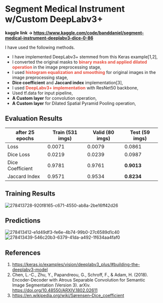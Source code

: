 # Segment Medical Instrument w/Custom DeepLabv3+

<b> kaggle link -> https://www.kaggle.com/code/banddaniel/segment-medical-instrument-deeplabv3-dice-0-86 </b>

I have used the following methods.

* I have implemented DeepLabv3+ stemmed from this Keras example[1,2],
* I converted the original masks to <b><span style="color:#e74c3c;"> binary masks and applied dilated operation </span></b> in the image preprocessing stage,
* I used <b><span style="color:#e74c3c;"> histogram equalization and smoothing</span></b> for original images in the image preprocessing stage,
* <b>Dice coefficient</b> and <b>Jaccard index</b> implementation[3],
* I used <b><span style="color:#e74c3c;"> DeepLabv3+ implementation</span></b> with ResNet50 backbone,
* Used tf.data for input pipeline,
* <b>A Custom layer</b> for convolution operation,
* <b>A Custom layer</b> for Dilated Spatial Pyramid Pooling operation,

    
## Evaluation Results

| after 25 epochs  | Train (531 imgs) | Valid (80 imgs) | Test (59 imgs) |
|------------------|------------------|------------------|-----------------|
| Loss             | 0.0071           | 0.0079           | 0.0861          |
| Dice Loss        | 0.0219           | 0.0239           | 0.0987          |
| Dice Coefficient | 0.9781           | 0.9761           | <b>0.9013 </b>  |
| Jaccard Index    | 0.9571           | 0.9534           | <b>0.8234    </b>  |

## Training Results

![278413728-920f8165-c671-4550-ab8a-2be16ff42d26](https://github.com/john-fante/my-deep-learning-projects/assets/50263592/42dcce9d-fc04-4ca8-9058-93780bf929f1)


    
## Predictions

![278413412-e1d49df3-fe6e-4b74-99b0-27c6589d1c40](https://github.com/john-fante/my-deep-learning-projects/assets/50263592/61d816fd-d0dc-4974-b840-b246be0eda8d)
![278413439-546c20b3-6379-41da-a492-1f634aa4faf0](https://github.com/john-fante/my-deep-learning-projects/assets/50263592/3c1a85a3-949f-48c2-9742-6689078604e5)

    

## References
1. https://keras.io/examples/vision/deeplabv3_plus/#building-the-deeplabv3-model
2. Chen, L.-C., Zhu, Y., Papandreou, G., Schroff, F., & Adam, H. (2018). Encoder-Decoder with Atrous Separable Convolution for Semantic Image Segmentation (Version 3). arXiv. https://doi.org/10.48550/ARXIV.1802.02611
3. https://en.wikipedia.org/wiki/Sørensen–Dice_coefficient
